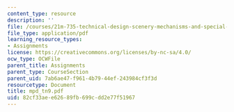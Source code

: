 ```yaml
---
content_type: resource
description: ''
file: /courses/21m-735-technical-design-scenery-mechanisms-and-special-effects-spring-2004/82cf33aee62689fb699cdd2e77f51967_mpd_tn9.pdf
file_type: application/pdf
learning_resource_types:
- Assignments
license: https://creativecommons.org/licenses/by-nc-sa/4.0/
ocw_type: OCWFile
parent_title: Assignments
parent_type: CourseSection
parent_uid: 7ab6ae47-f961-4b79-44ef-243984cf3f3d
resourcetype: Document
title: mpd_tn9.pdf
uid: 82cf33ae-e626-89fb-699c-dd2e77f51967
---
```

